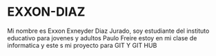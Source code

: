 # EXXON-DIAZ

Mi nombre es Exxon Exneyder Diaz Jurado, soy estudiante del instituto educativo para jovenes y adultos Paulo Freire estoy en mi clase de informatica y este s mi proyecto para GIT Y GIT HUB 
